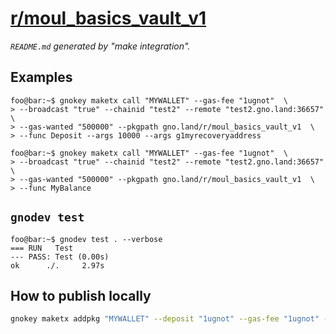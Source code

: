 # [r/moul_basics_vault_v1](https://test2.gno.land/r/moul_basics_vault_v1)
_`README.md` generated by "make integration"._

## Examples

```console
foo@bar:~$ gnokey maketx call "MYWALLET" --gas-fee "1ugnot"  \
> --broadcast "true" --chainid "test2" --remote "test2.gno.land:36657"  \
> --gas-wanted "500000" --pkgpath gno.land/r/moul_basics_vault_v1  \
> --func Deposit --args 10000 --args g1myrecoveryaddress
```

```console
foo@bar:~$ gnokey maketx call "MYWALLET" --gas-fee "1ugnot"  \
> --broadcast "true" --chainid "test2" --remote "test2.gno.land:36657"  \
> --gas-wanted "500000" --pkgpath gno.land/r/moul_basics_vault_v1  \
> --func MyBalance
```

## `gnodev test`

```console
foo@bar:~$ gnodev test . --verbose
=== RUN   Test
--- PASS: Test (0.00s)
ok      ./. 	2.97s
```

## How to publish locally

```sh
gnokey maketx addpkg "MYWALLET" --deposit "1ugnot" --gas-fee "1ugnot" --gas-wanted "5000000" --broadcast "true" --remote "localhost:26657" --chainid "dev" --pkgpath "gno.land/r/moul_basics_vault_v1" --pkgdir "."
```

